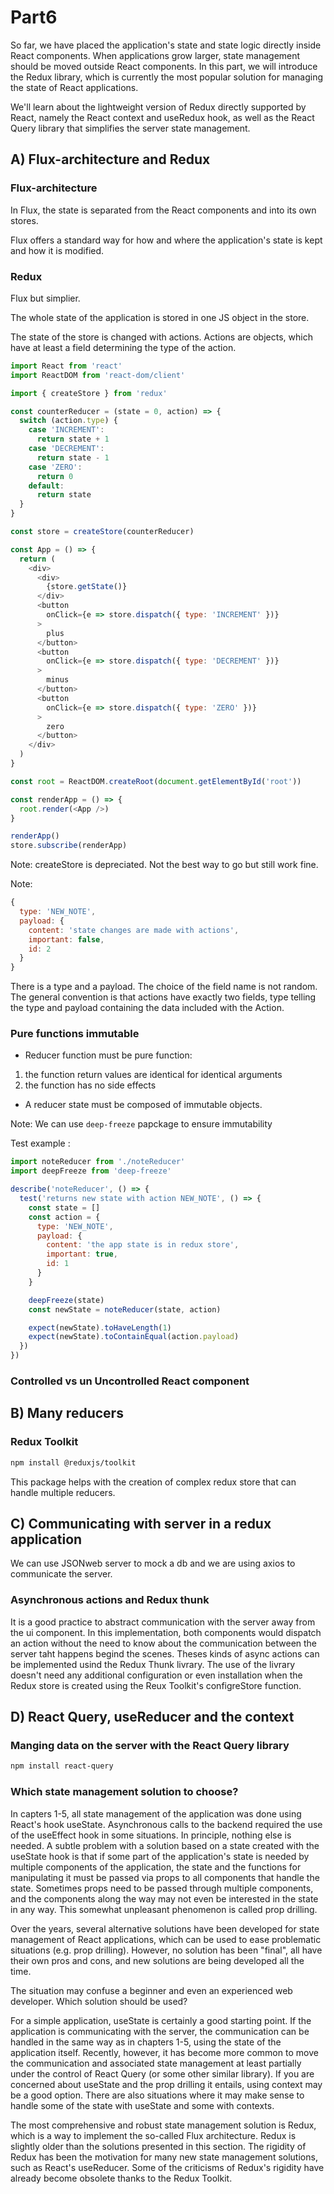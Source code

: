 # Part6

So far, we have placed the application's state and state logic directly inside React components. When applications grow larger, state management should be moved outside React components. In this part, we will introduce the Redux library, which is currently the most popular solution for managing the state of React applications.

We'll learn about the lightweight version of Redux directly supported by React, namely the React context and useRedux hook, as well as the React Query library that simplifies the server state management.

## A) Flux-architecture and Redux

### Flux-architecture

In Flux, the state is separated from the React components and into its own stores.

Flux offers a standard way for how and where the application's state is kept and how it is modified.

### Redux

Flux but simplier.

The whole state of the application is stored in one JS object in the store.

The state of the store is changed with actions. Actions are objects, which have at least a field determining the type of the action.

```js
import React from 'react'
import ReactDOM from 'react-dom/client'

import { createStore } from 'redux'

const counterReducer = (state = 0, action) => {
  switch (action.type) {
    case 'INCREMENT':
      return state + 1
    case 'DECREMENT':
      return state - 1
    case 'ZERO':
      return 0
    default:
      return state
  }
}

const store = createStore(counterReducer)

const App = () => {
  return (
    <div>
      <div>
        {store.getState()}
      </div>
      <button 
        onClick={e => store.dispatch({ type: 'INCREMENT' })}
      >
        plus
      </button>
      <button
        onClick={e => store.dispatch({ type: 'DECREMENT' })}
      >
        minus
      </button>
      <button 
        onClick={e => store.dispatch({ type: 'ZERO' })}
      >
        zero
      </button>
    </div>
  )
}

const root = ReactDOM.createRoot(document.getElementById('root'))

const renderApp = () => {
  root.render(<App />)
}

renderApp()
store.subscribe(renderApp)
```

Note: createStore is depreciated. Not the best way to go but still work fine.

Note: 

```js
{
  type: 'NEW_NOTE',
  payload: {
    content: 'state changes are made with actions',
    important: false,
    id: 2
  }
}
```

There is a type and a payload.
The choice of the field name is not random. The general convention is that actions have exactly two fields, type telling the type and payload containing the data included with the Action.


### Pure functions immutable

- Reducer function must be pure function:

 1) the function return values are identical for  identical arguments
 2) the function has no side effects

- A reducer  state must be  composed  of immutable objects.

Note: We can use `deep-freeze` papckage to ensure immutability

Test example :

```js
import noteReducer from './noteReducer'
import deepFreeze from 'deep-freeze'

describe('noteReducer', () => {
  test('returns new state with action NEW_NOTE', () => {
    const state = []
    const action = {
      type: 'NEW_NOTE',
      payload: {
        content: 'the app state is in redux store',
        important: true,
        id: 1
      }
    }

    deepFreeze(state)
    const newState = noteReducer(state, action)

    expect(newState).toHaveLength(1)
    expect(newState).toContainEqual(action.payload)
  })
})
```

### Controlled vs un Uncontrolled React component


## B) Many reducers

### Redux Toolkit

```bash
npm install @reduxjs/toolkit
```

This package helps with the creation of complex redux store that can handle multiple reducers.

## C) Communicating with server in a redux application

We can use JSONweb server to mock a db and we are using axios to communicate the server.

### Asynchronous actions and Redux thunk

It is a good practice to abstract communication with the server away from the ui component. In this implementation, both components would dispatch an action without the need to know about the communication between the server taht happens begind the scenes. Theses kinds of async actions can be implemented usind the Redux Thunk livrary. The use of the livrary doesn't need any additional configuration or even installation when the Redux store is created using the Reux Toolkit's configreStore function.

## D) React Query, useReducer and the context

### Manging data on the server with the React Query library

```bash
npm install react-query
```

### Which state management solution to choose?

In capters 1-5, all state management of the application was done using React's hook useState. Asynchronous calls to the backend required the use of the useEffect hook in some situations. In principle, nothing else is needed.
A subtle problem with a solution based on a state created with the useState hook is that if some part of the application's state is needed by multiple components of the application, the state and the functions for manipulating it must be passed via props to all components that handle the state. Sometimes props need to be passed through multiple components, and the components along the way may not even be interested in the state in any way. This somewhat unpleasant phenomenon is called prop drilling.

Over the years, several alternative solutions have been developed for state management of React applications, which can be used to ease problematic situations (e.g. prop drilling). However, no solution has been "final", all have their own pros and cons, and new solutions are being developed all the time.

The situation may confuse a beginner and even an experienced web developer. Which solution should be used?

For a simple application, useState is certainly a good starting point. If the application is communicating with the server, the communication can be handled in the same way as in chapters 1-5, using the state of the application itself. Recently, however, it has become more common to move the communication and associated state management at least partially under the control of React Query (or some other similar library). If you are concerned about useState and the prop drilling it entails, using context may be a good option. There are also situations where it may make sense to handle some of the state with useState and some with contexts.

The most comprehensive and robust state management solution is Redux, which is a way to implement the so-called Flux architecture. Redux is slightly older than the solutions presented in this section. The rigidity of Redux has been the motivation for many new state management solutions, such as React's useReducer. Some of the criticisms of Redux's rigidity have already become obsolete thanks to the Redux Toolkit.
